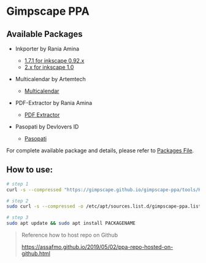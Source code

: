 # Gimpscape PPA

## Available Packages

- Inkporter by Rania Amina 
  
  - [1.7.1 for inkscape 0.92.x](tools/inkporter_1.7.1_amd64.deb)
  - [2.x for inkscape 1.0](tools/inkporter_2.4.5_amd64.deb)

- Multicalendar by Artemtech
  
  - [Multicalendar](tools/multicalendar_1.2.1_amd64.deb)

- PDF-Extractor by Rania Amina
  
  - [PDF Extractor](tools/pdf-extractor_2.1.1_amd64.deb)

- Pasopati by Devlovers ID
  
  - [Pasopati](tools/pasopati_1.9.7_amd64.deb)

For complete available package and details, please refer to [Packages File](tools/Packages).

## How to use:

```bash
# step 1
curl -s --compressed "https://gimpscape.github.io/gimpscape-ppa/tools/KEY.gpg" | sudo apt-key add -

# step 2
sudo curl -s --compressed -o /etc/apt/sources.list.d/gimpscape-ppa.list "https://gimpscape.github.io/gimpscape-ppa/tools/gimpscape-ppa.list"

# step 3
sudo apt update && sudo apt install PACKAGENAME
```



>  Reference how to host repo on Github
> 
> https://assafmo.github.io/2019/05/02/ppa-repo-hosted-on-github.html
